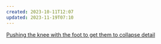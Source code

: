 ```yaml
---
created: 2023-10-11T12:07
updated: 2023-11-19T07:10
---
```

[Pushing the knee with the foot to get them to collapse detail](https://youtu.be/GTZwGn7HVRE?t=79)